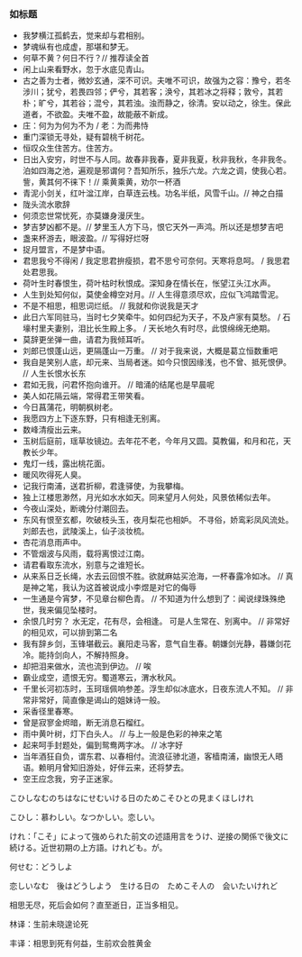 ### 如标题

- 我梦横江孤鹤去，觉来却与君相别。
- 梦魂纵有也成虚，那堪和梦无。
- 何草不黄？何日不行？// 推荐读全首
- 闲上山来看野水，忽于水底见青山。
- 古之善为士者，微妙玄通，深不可识。夫唯不可识，故强为之容：豫兮，若冬涉川；犹兮，若畏四邻；俨兮，其若客；涣兮，其若冰之将释；敦兮，其若朴；旷兮，其若谷；混兮，其若浊。浊而静之，徐清。安以动之，徐生。保此道者，不欲盈。夫唯不盈，故能蔽不新成。
- 庄：何为为何为不为 / 老：为而弗恃
- 重门深锁无寻处，疑有碧桃千树花。
- 恒叹众生住苦方。住苦方。
- 日出入安穷，时世不与人同。故春非我春，夏非我夏，秋非我秋，冬非我冬。泊如四海之池，遍观是邪谓何？吾知所乐，独乐六龙。六龙之调，使我心若。訾，黄其何不徕下！// 乘黄乘黄，劝尔一杯酒
- 青泥小剑关，红叶湓江岸，白草连云栈。功名半纸，风雪千山。// 神之白描
- 陇头流水歌辞
- 何须恋世常忧死，亦莫嫌身漫厌生。
- 梦吉梦凶都不是。// 梦里玉人方下马，恨它天外一声鸿。所以还是想梦吉吧
- 盏来杯游去，眼波盈。// 写得好烂呀
- 捉月盟言，不是梦中语。
- 君思我兮不得闲 / 我定思君拚瘦损，君不思兮可奈何。天寒将息呵。 / 我思君处君思我。
- 荷叶生时春恨生，荷叶枯时秋恨成。深知身在情长在，怅望江头江水声。
- 人生到处知何似，莫使金樽空对月。// 人生得意须尽欢，应似飞鸿踏雪泥。
- 不是不相思，相思词烂纸。 // 我就和你说我是天才
- 此日六军同驻马，当时七夕笑牵牛。如何四纪为天子，不及卢家有莫愁。 / 石壕村里夫妻别，泪比长生殿上多。 / 天长地久有时尽，此恨绵绵无绝期。
- 莫辞更坐弹一曲，请君为我倾耳听。
- 刘郎已恨蓬山远，更隔蓬山一万重。 // 对于我来说，大概是葛立恒数重吧
- 我自是笑别人底，却元来、当局者迷。如今只恨因缘浅，也不曾、抵死恨伊。 // 人生长恨水长东
- 君如无我，问君怀抱向谁开。 // 暗涌的结尾也是早晨呢
- 美人如花隔云端，常得君王带笑看。
- 今日菖蒲花，明朝枫树老。
- 我愿四方上下逐东野，只有相逢无别离。
- 数峰清瘦出云来。
- 玉树后庭前，瑶草妆镜边。去年花不老，今年月又圆。莫教偏，和月和花，天教长少年。
- 鬼灯一线，露出桃花面。
- 暖风吹得死人臭。
- 记我行南浦，送君折柳，君逢驿使，为我攀梅。
- 独上江楼思渺然，月光如水水如天。同来望月人何处，风景依稀似去年。
- 今夜山深处，断魂分付潮回去。
- 东风有恨至玄都，吹破枝头玉，夜月梨花也相妒。 不寻俗，娇鸾彩凤风流处。 刘郎去也，武陵溪上，仙子淡妆梳。
- 杏花消息雨声中。
- 不管烟波与风雨，载将离恨过江南。
- 请君看取东流水，别意与之谁短长。
- 从来系日乏长绳，水去云回恨不胜。欲就麻姑买沧海，一杯春露冷如冰。 // 真是神之笔，我认为这首被说成小李煜是对它的侮辱
- 一生通是今宵梦，不见章台柳色青。 // 不知道为什么想到了：闻说绿珠殊绝世，我来偏见坠楼时。
- 余恨几时穷？  水无定，花有尽，会相逢。    可是人生常在、别离中。 // 非常好的相见欢，可以排到第二名
- 我有辞乡剑，玉锋堪截云。襄阳走马客，意气自生春。朝嫌剑光静，暮嫌剑花冷。能持剑向人，不解持照身。
- 却把泪来做水，流也流到伊边。 // 唉
- 霸业成空，遗恨无穷。蜀道寒云，渭水秋风。
- 千里长河初冻时，玉珂瑶佩响参差。浮生却似冰底水，日夜东流人不知。 // 非常非常好，简直像是谒山的姐妹诗一般。
- 采香径里春寒。
- 曾是寂寥金烬暗，断无消息石榴红。
- 雨中黄叶树，灯下白头人。 // 与上一般是色彩的神来之笔
- 起来呵手封题处，偏到鸳鸯两字冰。 // 冰字好
- 当年酒狂自负，谓东君、以春相付。流浪征骖北道，客樯南浦，幽恨无人晤语。赖明月曾知旧游处，好伴云来，还将梦去。
- 空王应念我，穷子正迷家。

こひしなむのちはなにせむいける日のためこそひとの見まくほしけれ

こひし：慕わしい。なつかしい。恋しい。

けれ：「こそ」によって強められた前文の述語用言をうけ、逆接の関係で後文に続ける。近世初期の上方語。けれども。が。

何せむ：どうしよ

恋しいなむ　後はどうしよう　生ける日の　ためこそ人の　会いたいけれど

相思无尽，死后会如何？直至逝日，正当多相见。

林译：生前未晓遑论死

丰译：相思到死有何益，生前欢会胜黄金